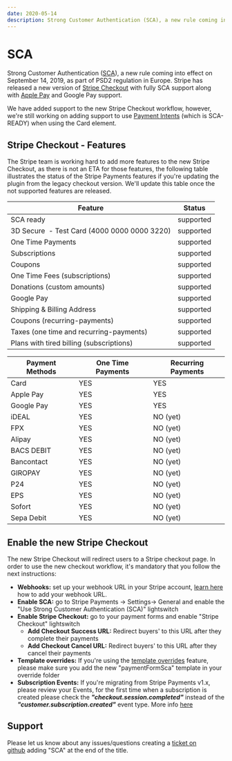 ```yaml
---
date: 2020-05-14
description: Strong Customer Authentication (SCA), a new rule coming into effect on September 14, 2019, as part of PSD2 regulation in Europe. Stripe has released a new version of Stripe Checkout with fully SCA support along with Apple Pay and Google Pay support.
---
```


# SCA

Strong Customer Authentication ([SCA](https://stripe.com/docs/strong-customer-authentication)), a new rule coming into effect on September 14, 2019, as part of PSD2 regulation in Europe. Stripe has released a new version of [Stripe Checkout](https://stripe.com/en-at/payments/checkout) with fully SCA support along with [Apple Pay](https://stripe.com/en-at/apple-pay) and Google Pay support.

We have added support to the new Stripe Checkout workflow, however, we're still working on adding support to use [Payment Intents](https://stripe.com/docs/payments/payment-intents) (which is SCA-READY) when using the Card element.

## Stripe Checkout - Features

The Stripe team is working hard to add more features to the new Stripe Checkout, as there is not an ETA for those features, the following table illustrates the status of the Stripe Payments features if you're updating the plugin from the legacy checkout version. We'll update this table once the not supported features are released.

|Feature|Status|
|--- |--- |
|SCA ready|supported|
|3D Secure  - Test Card (4000 0000 0000 3220)|supported|
|One Time Payments|supported|
|Subscriptions|supported|
|Coupons|supported|
|One Time Fees (subscriptions)|supported|
|Donations (custom amounts)|supported|
|Google Pay|supported|
|Shipping & Billing Address|supported|
|Coupons (recurring-payments)|supported|
|Taxes (one time and recurring-payments)|supported|
|Plans with tired billing (subscriptions)|supported|

|Payment Methods|One Time Payments|Recurring Payments|
|--- |--- |--- |
|Card|YES|YES|
|Apple Pay|YES|YES|
|Google Pay|YES|YES|
|iDEAL|YES|NO (yet)|
|FPX|YES|NO (yet)|
|Alipay|YES|NO (yet)|
|BACS DEBIT|YES|NO (yet)|
|Bancontact|YES|NO (yet)|
|GIROPAY|YES|NO (yet)|
|P24|YES|NO (yet)|
|EPS|YES|NO (yet)|
|Sofort|YES|NO (yet)|
|Sepa Debit|YES|NO (yet)|

## Enable the new Stripe Checkout

The new Stripe Checkout will redirect users to a Stripe checkout page. In order to use the new checkout workflow, it's mandatory that you follow the next instructions:

*   **Webhooks:** set up your webhook URL in your Stripe account, [learn here](https://enupal.com/craft-plugins/stripe-payments/docs/stripe-payment-forms/webhook#entry:6222:url) how to add your webhook URL.
*   **Enable SCA:** go to Stripe Payments → Settings→ General and enable the "Use Strong Customer Authentication (SCA)" lightswitch
*   **Enable Stripe Checkout:** go to your payment forms and enable "Stripe Checkout" lightswitch
    *   **Add Checkout Success URL:** Redirect buyers' to this URL after they complete their payments
    *   **Add Checkout Cancel URL:** Redirect buyers' to this URL after they cancel their payments
*   **Template overrides:** If you're using the [template overrides](https://enupal.com/craft-plugins/stripe-payments/docs/plugin-development/template-overrides#entry:6239:url) feature, please make sure you add the new "paymentFormSca" template in your override folder
*   **Subscription Events:** If you're migrating from Stripe Payments v1.x, please review your Events, for the first time when a subscription is created please check the _**"checkout.session.completed"**_ instead of the **_"customer.subscription.created"_** event type. More info [here](https://enupal.com/craft-plugins/stripe-payments/docs/plugin-development/events#afterprocesswebhook)

## Support

Please let us know about any issues/questions creating a [ticket on github](https://github.com/enupal/stripe/issues/new) adding "SCA" at the end of the title.